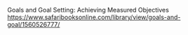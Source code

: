 Goals and Goal Setting: Achieving Measured Objectives  
 https://www.safaribooksonline.com/library/view/goals-and-goal/1560526777/  
 
 
